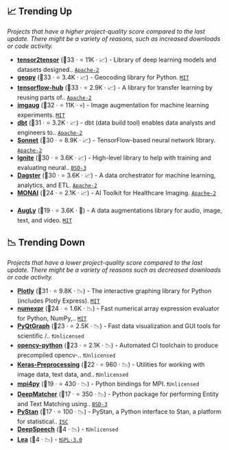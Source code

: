## 📈 Trending Up

_Projects that have a higher project-quality score compared to the last update. There might be a variety of reasons, such as increased downloads or code activity._

- <b><a href="https://github.com/tensorflow/tensor2tensor">tensor2tensor</a></b> (🥇33 ·  ⭐ 11K · 📈) - Library of deep learning models and datasets designed.. <code><a href="http://bit.ly/3nYMfla">Apache-2</a></code> <code><img src="https://git.io/JLy1A" style="display:inline;" width="13" height="13"></code>
- <b><a href="https://github.com/geopy/geopy">geopy</a></b> (🥇33 ·  ⭐ 3.4K · 📈) - Geocoding library for Python. <code><a href="http://bit.ly/34MBwT8">MIT</a></code>
- <b><a href="https://github.com/tensorflow/hub">tensorflow-hub</a></b> (🥇33 ·  ⭐ 2.9K · 📈) - A library for transfer learning by reusing parts of.. <code><a href="http://bit.ly/3nYMfla">Apache-2</a></code> <code><img src="https://git.io/JLy1A" style="display:inline;" width="13" height="13"></code>
- <b><a href="https://github.com/aleju/imgaug">imgaug</a></b> (🥇32 ·  ⭐ 11K · 💀) - Image augmentation for machine learning experiments. <code><a href="http://bit.ly/34MBwT8">MIT</a></code>
- <b><a href="https://github.com/dbt-labs/dbt">dbt</a></b> (🥇31 ·  ⭐ 3.2K · 📈) - dbt (data build tool) enables data analysts and engineers to.. <code><a href="http://bit.ly/3nYMfla">Apache-2</a></code>
- <b><a href="https://github.com/deepmind/sonnet">Sonnet</a></b> (🥈30 ·  ⭐ 8.9K · 📈) - TensorFlow-based neural network library. <code><a href="http://bit.ly/3nYMfla">Apache-2</a></code> <code><img src="https://git.io/JLy1A" style="display:inline;" width="13" height="13"></code>
- <b><a href="https://github.com/pytorch/ignite">Ignite</a></b> (🥈30 ·  ⭐ 3.6K · 📈) - High-level library to help with training and evaluating neural.. <code><a href="http://bit.ly/3aKzpTv">BSD-3</a></code> <code><img src="https://git.io/JLy1Q" style="display:inline;" width="13" height="13"></code>
- <b><a href="https://github.com/dagster-io/dagster">Dagster</a></b> (🥈30 ·  ⭐ 3.6K · 📈) - A data orchestrator for machine learning, analytics, and ETL. <code><a href="http://bit.ly/3nYMfla">Apache-2</a></code>
- <b><a href="https://github.com/Project-MONAI/MONAI">MONAI</a></b> (🥈24 ·  ⭐ 2.1K · 📈) - AI Toolkit for Healthcare Imaging. <code><a href="http://bit.ly/3nYMfla">Apache-2</a></code> <code><img src="https://git.io/JLy1Q" style="display:inline;" width="13" height="13"></code>
- <b><a href="https://github.com/facebookresearch/AugLy">AugLy</a></b> (🥉19 ·  ⭐ 3.6K · 🐣) - A data augmentations library for audio, image, text, and video. <code><a href="http://bit.ly/34MBwT8">MIT</a></code>

## 📉 Trending Down

_Projects that have a lower project-quality score compared to the last update. There might be a variety of reasons such as decreased downloads or code activity._

- <b><a href="https://github.com/plotly/plotly.py">Plotly</a></b> (🥇31 ·  ⭐ 9.8K · 📉) - The interactive graphing library for Python (includes Plotly Express). <code><a href="http://bit.ly/34MBwT8">MIT</a></code>
- <b><a href="https://github.com/pydata/numexpr">numexpr</a></b> (🥉24 ·  ⭐ 1.6K · 📉) - Fast numerical array expression evaluator for Python, NumPy,.. <code><a href="http://bit.ly/34MBwT8">MIT</a></code>
- <b><a href="https://github.com/pyqtgraph/pyqtgraph">PyQtGraph</a></b> (🥉23 ·  ⭐ 2.5K · 📉) - Fast data visualization and GUI tools for scientific /.. <code>❗Unlicensed</code>
- <b><a href="https://github.com/opencv/opencv-python">opencv-python</a></b> (🥈23 ·  ⭐ 2.1K · 📉) - Automated CI toolchain to produce precompiled opencv-.. <code>❗Unlicensed</code>
- <b><a href="https://github.com/keras-team/keras-preprocessing">Keras-Preprocessing</a></b> (🥉22 ·  ⭐ 960 · 📉) - Utilities for working with image data, text data, and.. <code>❗Unlicensed</code> <code><img src="https://git.io/JLy1A" style="display:inline;" width="13" height="13"></code>
- <b><a href="https://github.com/mpi4py/mpi4py">mpi4py</a></b> (🥉19 ·  ⭐ 430 · 📉) - Python bindings for MPI. <code>❗Unlicensed</code>
- <b><a href="https://github.com/anhaidgroup/deepmatcher">DeepMatcher</a></b> (🥉17 ·  ⭐ 350 · 📉) - Python package for performing Entity and Text Matching using.. <code><a href="http://bit.ly/3aKzpTv">BSD-3</a></code>
- <b><a href="https://github.com/stan-dev/pystan">PyStan</a></b> (🥉17 ·  ⭐ 100 · 📉) - PyStan, a Python interface to Stan, a platform for statistical.. <code><a href="http://bit.ly/3hkKRql">ISC</a></code>
- <b><a href="{}">DeepSpeech</a></b> (🥉4 · 📉) -  <code>❗Unlicensed</code> <code><img src="https://git.io/JLy1A" style="display:inline;" width="13" height="13"></code>
- <b><a href="{}">Lea</a></b> (🥉4 · 📉) -  <code><a href="http://bit.ly/2M0xdwT">❗️GPL-3.0</a></code>

